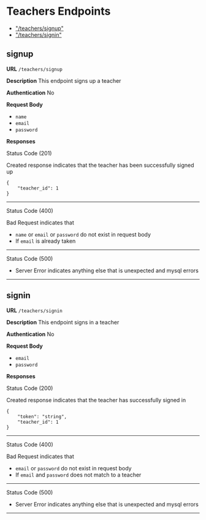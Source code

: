 # Teachers Endpoints

- ["/teachers/signup"](#signup)
- ["/teachers/signin"](#signin)

## signup

**URL** `/teachers/signup`

**Description** This endpoint signs up a teacher

**Authentication** No

**Request Body**

- `name`
- `email`
- `password`

**Responses**

Status Code (201)

Created response indicates that the teacher has been successfully signed up

    {
        "teacher_id": 1
    }

---

Status Code (400)

Bad Request indicates that

- `name` or `email` or `password` do not exist in request body
- If `email` is already taken

---

Status Code (500)

- Server Error indicates anything else that is unexpected and mysql errors

---

## signin

**URL** `/teachers/signin`

**Description** This endpoint signs in a teacher

**Authentication** No

**Request Body**

- `email`
- `password`

**Responses**

Status Code (200)

Created response indicates that the teacher has successfully signed in

    {
        "token": "string",
        "teacher_id": 1
    }

---

Status Code (400)

Bad Request indicates that

- `email` or `password` do not exist in request body
- If `email` and `password` does not match to a teacher

---

Status Code (500)

- Server Error indicates anything else that is unexpected and mysql errors

---
